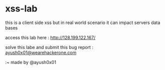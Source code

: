# xss-lab
this is a client side xss but in real world scenario it can impact servers data bases 

access this lab here :   http://128.199.122.167/

solve this labe and submit this bug report : ayush0x01@wearehackerone.com                                      


:~ made by @ayush0x01
          
